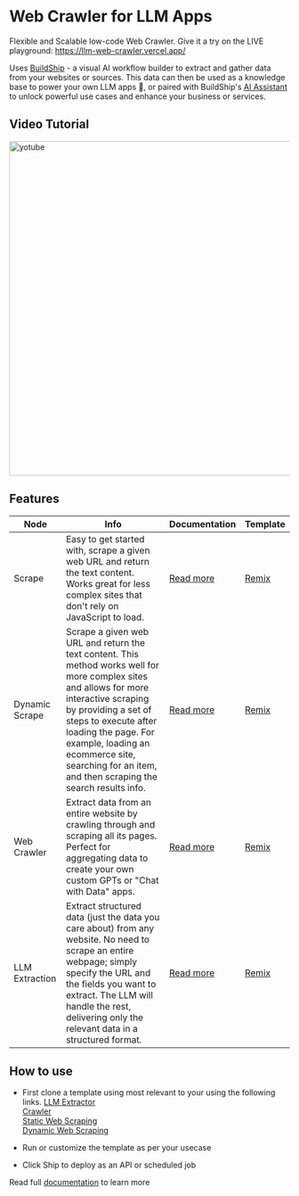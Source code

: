 # Web Crawler for LLM Apps

Flexible and Scalable low-code Web Crawler. Give it a try on the LIVE playground: https://llm-web-crawler.vercel.app/  
  
Uses [BuildShip](https://buildship.com/?ref=llm-github) - a visual AI workflow builder to extract and gather data from your websites or sources. This data can then be used as a knowledge base to power your own LLM apps 🤖, or paired with BuildShip's [AI Assistant](https://docs.buildship.com/ai-assistant/assistant) to unlock powerful use cases and enhance your business or services.

## Video Tutorial

<a href="https://www.youtube.com/watch?v=OJZzwcgjKW8" target="_blank">  
<img width="600" alt="yotube" src="https://github.com/rowyio/LLM-Web-Crawler/assets/307298/8c2309ee-c753-4a57-b42c-eba2f0bbc809"/>
</a>

## Features

| Node           | Info                                                                                                                                                                                                                                                                                                                | Documentation                                                                | Template                                                                |
| -------------- | ------------------------------------------------------------------------------------------------------------------------------------------------------------------------------------------------------------------------------------------------------------------------------------------------------------------- | ---------------------------------------------------------------------------- | ----------------------------------------------------------------------- |
| Scrape         | Easy to get started with, scrape a given web URL and return the text content. Works great for less complex sites that don't rely on JavaScript to load.                                                                                                                                                             | [Read more](https://docs.buildship.com/utility-nodes/scrape-web-url)         | [Remix](https://buildship.app/remix?template=scrape-static-site)        |
| Dynamic Scrape | Scrape a given web URL and return the text content. This method works well for more complex sites and allows for more interactive scraping by providing a set of steps to execute after loading the page. For example, loading an ecommerce site, searching for an item, and then scraping the search results info. | [Read more](https://docs.buildship.com/utility-nodes/scrape-web-url-dynamic) | [Remix](https://buildship.app/remix?template=scrape-dynamic-site)       |
| Web Crawler    | Extract data from an entire website by crawling through and scraping all its pages. Perfect for aggregating data to create your own custom GPTs or "Chat with Data" apps.                                                                                                                                           | [Read more](https://docs.buildship.com/utility-nodes/crawler)                | [Remix](https://buildship.app/remix?template=gpt-crawler)               |
| LLM Extraction | Extract structured data (just the data you care about) from any website. No need to scrape an entire webpage; simply specify the URL and the fields you want to extract. The LLM will handle the rest, delivering only the relevant data in a structured format.                                                    | [Read more](https://docs.buildship.com/utility-nodes/llm-extract)            | [Remix](https://buildship.app/remix?template=openai-extract-hackernews) |

## How to use

- First clone a template using most relevant to your using the following links.
[LLM Extractor](https://buildship.app/remix?template=openai-extract-hackernews)  
[Crawler](https://buildship.app/remix?template=gpt-crawler)  
[Static Web Scraping](https://buildship.app/remix?template=scrape-static-site)  
[Dynamic Web Scraping](https://buildship.app/remix?template=scrape-dynamic-site)  

- Run or customize the template as per your usecase
- Click Ship to deploy as an API or scheduled job

Read full [documentation](https://docs.buildship.com/utility-nodes/llm-extract) to learn more
